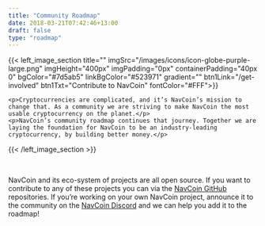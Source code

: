 ```yaml
---
title: "Community Roadmap"
date: 2018-03-21T07:42:46+13:00
draft: false
type: "roadmap"
---
```


{{< left_image_section
    title=""
    imgSrc="/images/icons/icon-globe-purple-large.png"
    imgHeight="400px"
    imgPadding="0px"
    containerPadding="40px 0"
    bgColor="#7d5ab5"
    linkBgColor="#523971"
    gradient=""
    btn1Link="/get-involved"
    btn1Txt="Contribute to NavCoin"
    fontColor="#FFF">}}

    <p>Cryptocurrencies are complicated, and it’s NavCoin’s mission to change that. As a community we are striving to make NavCoin the most usable cryptocurrency on the planet.</p>
    <p>NavCoin’s community roadmap continues that journey. Together we are laying the foundation for NavCoin to be an industry-leading cryptocurrency, by building better money.</p>
{{< /left_image_section >}}

<br />

NavCoin and its eco-system of projects are all open source. If you want to contribute to any of these projects you can via the [NavCoin GitHub](https://github.com/NAVCoin) repositories. If you’re working on your own NavCoin project, announce it to the community on the [NavCoin Discord](https://discord.gg/y4Vu9jw) and we can help you add it to the roadmap!
